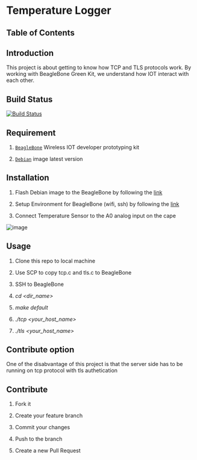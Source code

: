 # Temperature Logger

## Table of Contents

## Introduction

This project is about getting to know how TCP and TLS protocols work. By working with BeagleBone Green Kit, we understand how IOT interact with each other.

## Build Status

[![Build Status](https://travis-ci.com/travis-ci/travis-web.svg?branch=master)](https://travis-ci.com/travis-ci/travis-web)

## Requirement

1. [`BeagleBone`](#https://www.mouser.com/ProductDetail/Seeed-Studio/110060426?qs=Zwj7mHVHPHTyD4oKZvExkg%3D%3D&gclid=Cj0KCQjwvvj5BRDkARIsAGD9vlIRRKNLDuiFXxnJrm7zRGTJdOPXbTqGme6986jSV_TqGl_imTsQAPUaAkWZEALw_wcB) Wireless IOT developer prototyping kit

2. [`Debian`](#https://www.debian.org/) image latest version

## Installation

1. Flash Debian image to the BeagleBone by following the [link](https://medium.com/@shreeya.patel23498/getting-started-with-beaglebone-green-309b6718aa02)

2. Setup Environment for BeagleBone (wifi, ssh) by following the [link](https://support.thingplus.net/en/open-hardware/bbb-user-guide.html)

3. Connect Temperature Sensor to the A0 analog input on the cape

![image](https://developer.atmosphereiot.com/images/Guides/GettingStartedBeagleBoneGreen/BeagleBoneGreenSetup.jpg)

## Usage

1. Clone this repo to local machine

2. Use SCP to copy tcp.c and tls.c to BeagleBone

3. SSH to BeagleBone

4. *cd \<dir_name\>*

5. *make default*  

6. *./tcp \<your_host_name\>*

7. *./tls \<your_host_name\>*

## Contribute option

One of the disabvantage of this project is that the server side has to be running on tcp protocol with tls authetication  

## Contribute

1. Fork it

2. Create your feature branch

3. Commit your changes

4. Push to the branch

5. Create a new Pull Request
